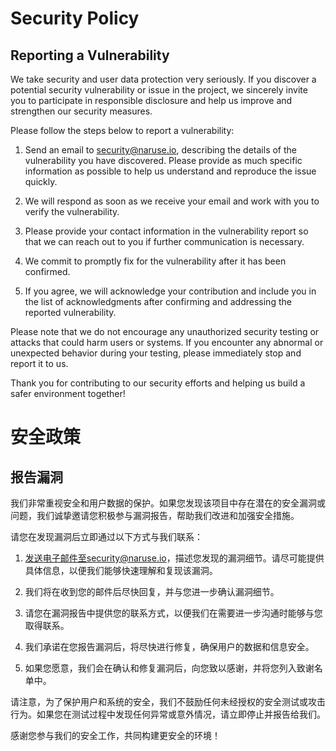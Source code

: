 # Security Policy

## Reporting a Vulnerability

We take security and user data protection very seriously. If you discover a potential security vulnerability or issue in the project, we sincerely invite you to participate in responsible disclosure and help us improve and strengthen our security measures.

Please follow the steps below to report a vulnerability:

1. Send an email to security@naruse.io, describing the details of the vulnerability you have discovered. Please provide as much specific information as possible to help us understand and reproduce the issue quickly.

2. We will respond as soon as we receive your email and work with you to verify the vulnerability.

3. Please provide your contact information in the vulnerability report so that we can reach out to you if further communication is necessary.

4. We commit to promptly fix for the vulnerability after it has been confirmed.

5. If you agree, we will acknowledge your contribution and include you in the list of acknowledgments after confirming and addressing the reported vulnerability.

Please note that we do not encourage any unauthorized security testing or attacks that could harm users or systems. If you encounter any abnormal or unexpected behavior during your testing, please immediately stop and report it to us.

Thank you for contributing to our security efforts and helping us build a safer environment together!

# 安全政策

## 报告漏洞

我们非常重视安全和用户数据的保护。如果您发现该项目中存在潜在的安全漏洞或问题，我们诚挚邀请您积极参与漏洞报告，帮助我们改进和加强安全措施。

请您在发现漏洞后立即通过以下方式与我们联系：

1. 发送电子邮件至security@naruse.io，描述您发现的漏洞细节。请尽可能提供具体信息，以便我们能够快速理解和复现该漏洞。

2. 我们将在收到您的邮件后尽快回复，并与您进一步确认漏洞细节。

3. 请您在漏洞报告中提供您的联系方式，以便我们在需要进一步沟通时能够与您取得联系。

4. 我们承诺在您报告漏洞后，将尽快进行修复，确保用户的数据和信息安全。

5. 如果您愿意，我们会在确认和修复漏洞后，向您致以感谢，并将您列入致谢名单中。

请注意，为了保护用户和系统的安全，我们不鼓励任何未经授权的安全测试或攻击行为。如果您在测试过程中发现任何异常或意外情况，请立即停止并报告给我们。

感谢您参与我们的安全工作，共同构建更安全的环境！
